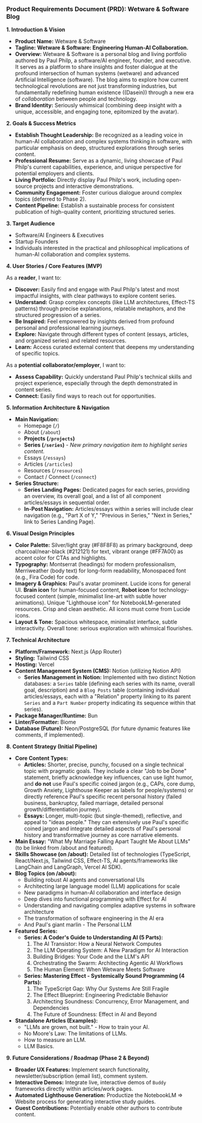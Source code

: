 
### **Product Requirements Document (PRD): Wetware & Software Blog**

**1. Introduction & Vision**

*   **Product Name:** Wetware & Software
*   **Tagline:** **Wetware & Software: Engineering Human-AI Collaboration.**
*   **Overview:** Wetware & Software is a personal blog and living portfolio authored by Paul Philp, a software/AI engineer, founder, and executive. It serves as a platform to share insights and foster dialogue at the profound intersection of human systems (wetware) and advanced Artificial Intelligence (software). The blog aims to explore how current technological revolutions are not just transforming industries, but fundamentally redefining human existence (\(Dasein\)) through a new era of *collaboration* between people and technology.
*   **Brand Identity:** Seriously whimsical (combining deep insight with a unique, accessible, and engaging tone, epitomized by the avatar).

**2. Goals & Success Metrics**

*   **Establish Thought Leadership:** Be recognized as a leading voice in human-AI collaboration and complex systems thinking in software, with particular emphasis on deep, structured explorations through series content.
*   **Professional Resume:** Serve as a dynamic, living showcase of Paul Philp's current capabilities, experience, and unique perspective for potential employers and clients.
*   **Living Portfolio:** Directly display Paul Philp's work, including open-source projects and interactive demonstrations.
*   **Community Engagement:** Foster curious dialogue around complex topics (deferred to Phase 2).
*   **Content Pipeline:** Establish a sustainable process for consistent publication of high-quality content, prioritizing structured series.

**3. Target Audience**

*   Software/AI Engineers & Executives
*   Startup Founders
*   Individuals interested in the practical and philosophical implications of human-AI collaboration and complex systems.

**4. User Stories / Core Features (MVP)**

As a **reader**, I want to:
*   **Discover:** Easily find and engage with Paul Philp's latest and most impactful insights, with clear pathways to explore content series.
*   **Understand:** Grasp complex concepts (like LLM architectures, Effect-TS patterns) through precise explanations, relatable metaphors, and the structured progression of a series.
*   **Be Inspired:** Feel empowered by insights derived from profound personal and professional learning journeys.
*   **Explore:** Navigate through different types of content (essays, articles, and organized series) and related resources.
*   **Learn:** Access curated external content that deepens my understanding of specific topics.

As a **potential collaborator/employer**, I want to:
*   **Assess Capability:** Quickly understand Paul Philp's technical skills and project experience, especially through the depth demonstrated in content series.
*   **Connect:** Easily find ways to reach out for opportunities.

**5. Information Architecture & Navigation**

*   **Main Navigation:**
    *   Homepage (`/`)
    *   About (`/about`)
    *   **Projects (`/projects`)**
    *   **Series (`/series`)** - *New primary navigation item to highlight series content.*
    *   Essays (`/essays`)
    *   Articles (`/articles`)
    *   Resources (`/resources`)
    *   Contact / Connect (`/connect`)
*   **Series Structure:**
    *   **Series Landing Pages:** Dedicated pages for each series, providing an overview, its overall goal, and a list of all component articles/essays in sequential order.
    *   **In-Post Navigation:** Articles/essays within a series will include clear navigation (e.g., "Part X of Y," "Previous in Series," "Next in Series," link to Series Landing Page).

**6. Visual Design Principles**

*   **Color Palette:** Silver/light gray (#F8F8F8) as primary background, deep charcoal/near-black (#212121) for text, vibrant orange (#FF7A00) as accent color for CTAs and highlights.
*   **Typography:** Montserrat (headings) for modern professionalism, Merriweather (body text) for long-form readability, Monospaced font (e.g., Fira Code) for code.
*   **Imagery & Graphics:** Paul's avatar prominent. Lucide icons for general UI. **Brain icon** for human-focused content, **Robot icon** for technology-focused content (simple, minimalist line-art with subtle hover animations). Unique "Lighthouse icon" for NotebookLM-generated resources. Crisp and clean aesthetic.  All icons must come from Lucide icons.
*   **Layout & Tone:** Spacious whitespace, minimalist interface, subtle interactivity. Overall tone: serious exploration with whimsical flourishes.

**7. Technical Architecture**

*   **Platform/Framework:** Next.js (App Router)
*   **Styling:** Tailwind CSS
*   **Hosting:** Vercel
*   **Content Management System (CMS):** Notion (utilizing Notion API)
    *   **Series Management in Notion:** Implemented with two distinct Notion databases: a `Series` table (defining each series with its name, overall goal, description) and a `Blog Posts` table (containing individual articles/essays, each with a "Relation" property linking to its parent `Series` and a `Part Number` property indicating its sequence within that series).
*   **Package Manager/Runtime:** Bun
*   **Linter/Formatter:** Biome
*   **Database (Future):** Neon/PostgreSQL (for future dynamic features like comments, if implemented).

**8. Content Strategy (Initial Pipeline)**

*   **Core Content Types:**
    *   **Articles:** Shorter, precise, punchy, focused on a single technical topic with pragmatic goals. They include a clear "Job to be Done" statement, briefly acknowledge key influences, can use light humor, and **do not** use Paul's specific coined jargon (e.g., CAPs, core dump, Growth Anxiety, Lighthouse Keeper as labels for people/systems) or directly reference Paul's specific recent personal history (failed business, bankruptcy, failed marriage, detailed personal growth/differentiation journey).
    *   **Essays:** Longer, multi-topic (but single-themed), reflective, and appeal to "ideas people." They can extensively use Paul's specific coined jargon and integrate detailed aspects of Paul's personal history and transformative journey as core narrative elements.
*   **Main Essay:** "What My Marriage Falling Apart Taught Me About LLMs" (to be linked from /about and featured).
*   **Skills Showcase (on /about):** Detailed list of technologies (TypeScript, React/Next.js, Tailwind CSS, Effect-TS, AI agents/frameworks like LangChain and LangGraph, Vercel AI SDK).
*   **Blog Topics (on /about):**
    *   Building robust AI agents and conversational UIs
    *   Architecting large language model (LLM) applications for scale
    *   New paradigms in human-AI collaboration and interface design
    *   Deep dives into functional programming with Effect for AI
    *   Understanding and navigating complex adaptive systems in software architecture
    *   The transformation of software engineering in the AI era
    *   And Paul's giant marlin - The Personal LLM
*   **Featured Series:**
    *   **Series: A Coder's Guide to Understanding AI (5 Parts):**
        1.  The AI Transistor: How a Neural Network Computes
        2.  The LLM Operating System: A New Paradigm for AI Interaction
        3.  Building Bridges: Your Code and the LLM's API
        4.  Orchestrating the Swarm: Architecting Agentic AI Workflows
        5.  The Human Element: When Wetware Meets Software
    *   **Series: Mastering Effect - Systemically Sound Programming (4 Parts):**
        1.  The TypeScript Gap: Why Our Systems Are Still Fragile
        2.  The Effect Blueprint: Engineering Predictable Behavior
        3.  Architecting Soundness: Concurrency, Error Management, and Dependencies
        4.  The Future of Soundness: Effect in AI and Beyond
*   **Standalone Articles (Examples):**
    *   "LLMs are grown, not built." - How to train your AI.
    *   No Moore's Law: The limitations of LLMs.
    *   How to measure an LLM.
    *   LLM Basics.

**9. Future Considerations / Roadmap (Phase 2 & Beyond)**

*   **Broader UX Features:** Implement search functionality, newsletter/subscription (email list), comment system.
*   **Interactive Demos:** Integrate live, interactive demos of `Buddy` frameworks directly within articles/work pages.
*   **Automated Lighthouse Generation:** Productize the NotebookLM => Website process for generating interactive study guides.
*   **Guest Contributions:** Potentially enable other authors to contribute content.